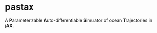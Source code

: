 # pastax

A **P**arameterizable **A**uto-differentiable **S**imulator of ocean **T**rajectories in j**AX**.
